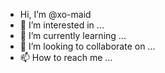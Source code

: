 - Hi, I’m @xo-maid
- 👀 I’m interested in ...
- 🌱 I’m currently learning ...
- 💞️ I’m looking to collaborate on ...
- 📫 How to reach me ...

<!---
xo-maid/xo-maid is a ✨ special ✨ repository because its `README.md` (this file) appears on your GitHub profile.
You can click the Preview link to take a look at your changes.
--->
